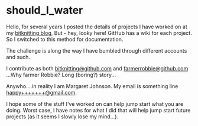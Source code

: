 # should_I_water
Hello, for several years I posted the details of projects I have worked on at my [bitknitting blog](https://bitknitting.wordpress.com/),  But - hey, looky here!  GitHub has a wiki for each project.  So I switched to this method for documentation.  
  
The challenge is along the way I have bumbled through different accounts and such.

I contribute as both bitknitting@github.com and farmerrobbie@github.com ...Why farmer Robbie?  Long (boring?) story...  

Anywho....in reality I am Margaret Johnson.   My email is something line happy+++++++@gmail.com.  

I hope some of the stuff I've worked on can help jump start what you are doing.  Worst case, I have notes for what I did that will help jump start future projects (as it seems I slowly lose my mind...).
